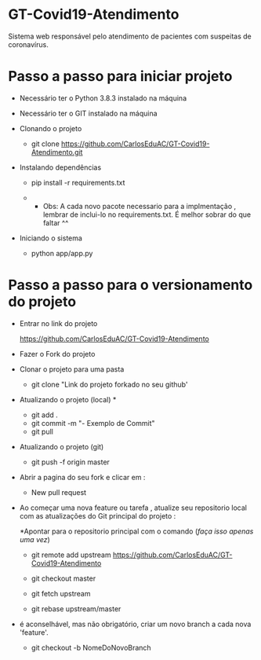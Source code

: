# GT-Covid19-Atendimento
Sistema web responsável pelo atendimento de pacientes com suspeitas de coronavírus.

# Passo a passo para iniciar projeto
- Necessário ter o Python 3.8.3 instalado na máquina
- Necessário ter o GIT instalado na máquina

- Clonando o projeto

    - git clone https://github.com/CarlosEduAC/GT-Covid19-Atendimento.git

- Instalando dependências 

    - pip install -r requirements.txt

    - * Obs: A cada novo pacote necessario para a implmentação , lembrar de inclui-lo no requirements.txt. É melhor sobrar do que faltar ^^

- Iniciando o sistema

    - python app/app.py

# Passo a passo para o versionamento do projeto

- Entrar no link do projeto 
    
    https://github.com/CarlosEduAC/GT-Covid19-Atendimento

- Fazer o Fork do projeto

- Clonar o projeto para uma pasta

    - git clone "Link do projeto forkado no seu github'

- Atualizando o projeto (local) *

    - git add .
    - git commit -m "- Exemplo de Commit"
    - git pull

- Atualizando o projeto (git)

    - git push -f origin master

- Abrir a pagina do seu fork e clicar em :
    
    - New pull request

- Ao começar uma nova feature ou tarefa , atualize seu repositorio local com as atualizações do Git principal do projeto :

    *Apontar para o repositorio principal com o comando (*faça isso apenas uma vez*)
    - git remote add upstream https://github.com/CarlosEduAC/GT-Covid19-Atendimento


    - git checkout master 
    - git fetch upstream 
    - git rebase upstream/master


* é aconselhável, mas não obrigatório, criar um novo branch a cada nova 'feature'.
    
    - git checkout -b NomeDoNovoBranch
